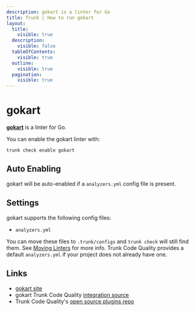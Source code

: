 ```yaml
---
description: gokart is a linter for Go
title: Trunk | How to run gokart
layout:
  title:
    visible: true
  description:
    visible: false
  tableOfContents:
    visible: true
  outline:
    visible: true
  pagination:
    visible: true
---
```


# gokart

[**gokart**](https://github.com/praetorian-inc/gokart) is a linter for Go.

You can enable the gokart linter with:

```shell
trunk check enable gokart
```

## Auto Enabling

gokart will be auto-enabled if a `analyzers.yml` config file is present.

## Settings

gokart supports the following config files:
* `analyzers.yml`

You can move these files to `.trunk/configs` and `trunk check` will still find them. See [Moving Linters](../configure-linters#moving-linters) for more info.
Trunk Code Quality provides a default `analyzers.yml` if your project does not already have one.



## Links

- [gokart site](https://github.com/praetorian-inc/gokart)
- gokart Trunk Code Quality [integration source](https://github.com/trunk-io/plugins/tree/main/linters/gokart)
- Trunk Code Quality's [open source plugins repo](https://github.com/trunk-io/plugins/tree/main)
